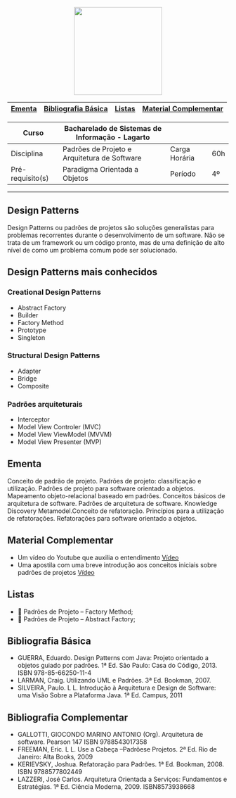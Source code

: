<p align="center">
  <img height="200" img src="https://hsto.org/webt/ge/p_/wt/gep_wtzzqsuzmaajwzenpuxffsm.png"/>
</p>

| [Ementa] | [Bibliografia Básica] | [Listas] | [Material Complementar] |
|----------|-----------------------|----------|-------------------------|

| Curso               | Bacharelado de Sistemas de Informação \- Lagarto |               |     |
|---------------------|--------------------------------------------------|---------------|-----|
| Disciplina          | Padrões de Projeto e Arquitetura de Software     | Carga Horária | 60h |
| Pré\-requisito\(s\) | Paradigma Orientada a Objetos                    | Período       | 4º  |
- - -

## Design Patterns

Design Patterns ou padrões de projetos são soluções generalistas para problemas recorrentes durante o desenvolvimento de um software. Não se trata de um framework ou um código pronto, mas de uma definição de alto nível de como um problema comum pode ser solucionado.

## Design Patterns mais conhecidos

### Creational Design Patterns
- Abstract Factory
- Builder
- Factory Method
- Prototype
- Singleton
### Structural Design Patterns
- Adapter
- Bridge
- Composite
### Padrões arquiteturais
- Interceptor
- Model View Controler (MVC)
- Model View ViewModel (MVVM)
- Model View Presenter (MVP)

## Ementa

Conceito de padrão de projeto. Padrões de projeto: classificação e utilização. Padrões de projeto para   software   orientado   a   objetos.   Mapeamento   objeto-relacional   baseado   em   padrões. Conceitos  básicos  de  arquitetura  de  software. Padrões  de  arquitetura  de  software. Knowledge Discovery  Metamodel.Conceito  de  refatoração.  Princípios  para  a  utilização  de  refatorações. Refatorações para software orientado a objetos.

## Material Complementar

- Um vídeo do Youtube que auxilia o entendimento [Vídeo](https://www.youtube.com/watch?v=sUyTKDHGCtA)
- Uma apostila com uma breve introdução aos conceitos iniciais sobre padrões de projetos [Vídeo](https://sites.icmc.usp.br/rtvb/apostila.pdf)

## Listas

- 📃 Padrões de Projeto – Factory Method;
- 📃 Padrões de Projeto – Abstract Factory;

## Bibliografia Básica

- GUERRA, Eduardo. Design Patterns com Java: Projeto orientado a objetos guiado por padrões. 1ª Ed. São Paulo: Casa do Código, 2013. ISBN 978-85-66250-11-4
- LARMAN, Craig. Utilizando UML e Padrões. 3ª Ed. Bookman, 2007.
- SILVEIRA, Paulo. L L. Introdução à Arquitetura e Design de Software: uma Visão Sobre a Plataforma Java. 1ª Ed. Campus, 2011

## Bibliografia Complementar

- GALLOTTI, GIOCONDO MARINO ANTONIO (Org). Arquitetura de software. Pearson 147 ISBN 9788543017358
- FREEMAN, Eric. L L. Use a Cabeça –Padrõese Projetos. 2ª Ed. Rio de Janeiro: Alta Books, 2009
- KERIEVSKY, Joshua. Refatoração para Padrões. 1ª Ed. Bookman, 2008. ISBN 9788577802449
- LAZZERI, José Carlos. Arquitetura Orientada a Serviços: Fundamentos e Estratégias. 1ª Ed. Ciência Moderna, 2009. ISBN8573938668

[Ementa]: #ementa
[Listas]: #listas
[Material Complementar]: #material-complementar
[Bibliografia Básica]: #bibliografia-básica